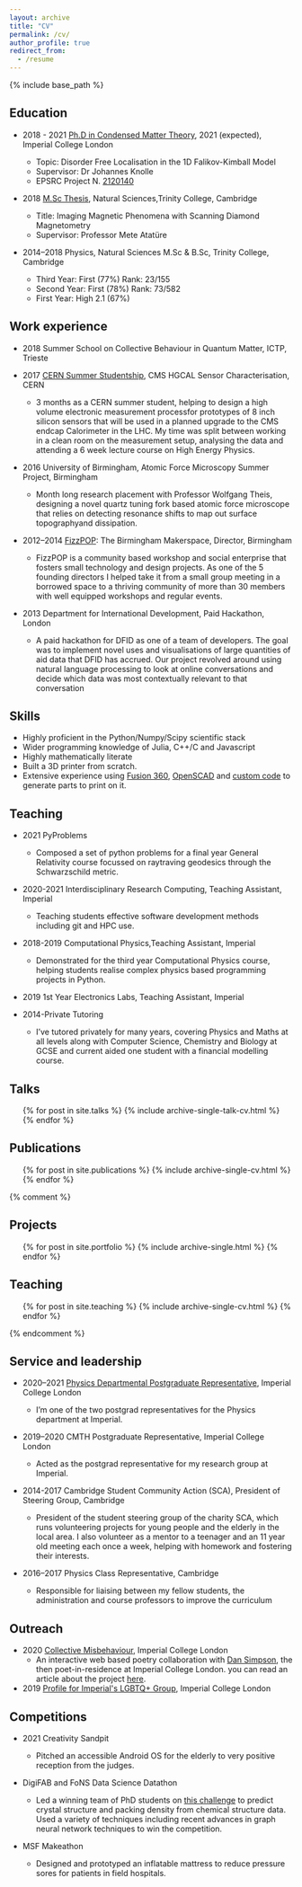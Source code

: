 ```yaml
---
layout: archive
title: "CV"
permalink: /cv/
author_profile: true
redirect_from:
  - /resume
---
```


{% include base_path %}

Education
---------
* 2018 - 2021 [Ph.D in Condensed Matter Theory][phd], 2021 (expected), Imperial College London
  * Topic: Disorder Free Localisation in the 1D Falikov-Kimball Model
  * Supervisor: Dr Johannes Knolle
  * EPSRC Project N. [2120140][projectnumber]

* 2018 [M.Sc Thesis][msc], Natural Sciences,Trinity College, Cambridge
  * Title: Imaging Magnetic Phenomena with Scanning Diamond Magnetometry
  * Supervisor: Professor Mete Atatüre

* 2014–2018 Physics, Natural Sciences M.Sc & B.Sc, Trinity College, Cambridge
  * Third Year: First (77%) Rank: 23/155
  * Second Year: First (78%) Rank: 73/582
  * First Year: High 2.1 (67%)

[phd]: /portfolio/1_phd/
[msc]: /portfolio/2_msc/
[projectnumber]: https://gtr.ukri.org/project/145404DD-ABAD-4CFB-A2D8-152A6AFCCEB7#/tabOverview


Work experience
-------------------
* 2018 Summer School on Collective Behaviour in Quantum Matter, ICTP, Trieste

* 2017 [CERN Summer Studentship][cern], CMS HGCAL Sensor Characterisation, CERN
  * 3 months as a CERN summer student, helping to design a high volume electronic measurement processfor prototypes of 8 inch silicon sensors that will be used in a planned upgrade to the CMS endcap Calorimeter in the LHC. My time was split between working in a clean room on the measurement setup, analysing the data and attending a 6 week lecture course on High Energy Physics.

* 2016 University of Birmingham, Atomic Force Microscopy Summer Project, Birmingham
  * Month long research placement with Professor Wolfgang Theis, designing a novel quartz tuning fork based atomic force microscope that relies on detecting resonance shifts to map out surface topographyand dissipation.

* 2012–2014 [FizzPOP][fizzpop]: The Birmingham Makerspace, Director, Birmingham
  * FizzPOP is a community based workshop and social enterprise that fosters small technology and design projects. As one of the 5 founding directors I helped take it from a small group meeting in a borrowed space to a thriving community of more than 30 members with well equipped workshops and regular events.

* 2013 Department for International Development, Paid Hackathon, London
  * A paid hackathon for DFID as one of a team of developers. The goal was to implement novel uses and visualisations of large quantities of aid data that DFID has accrued. Our project revolved around using natural language processing to look at online conversations and decide which data was most contextually relevant to that conversation

[cern]: /portfolio/3_cern/
[fizzpop]: https://fizzpop.org.uk/

Skills
------
* Highly proficient in the Python/Numpy/Scipy scientific stack
* Wider programming knowledge of Julia, C++/C and Javascript
* Highly mathematically literate
* Built a 3D printer from scratch.
* Extensive experience using [Fusion 360][fusion], [OpenSCAD][openscad] and [custom code](vasegen) to generate parts to print on it.

[fusion]: http://a360.co/2BjJ0z3
[openscad]: https://github.com/TomHodson/Raspberry-Pi-OpenSCAD-Model
[vasegen]: https://github.com/TomHodson/VaseExtruder

Teaching
----------
* 2021 PyProblems
  * Composed a set of python problems for a final year General Relativity course focussed on raytraving geodesics through the Schwarzschild metric.

* 2020-2021 Interdisciplinary Research Computing, Teaching Assistant, Imperial
  * Teaching students effective software development methods including git and HPC use.

* 2018-2019 Computational Physics,Teaching Assistant, Imperial
  * Demonstrated for the third year Computational Physics course, helping students realise complex physics based programming projects in Python.

* 2019 1st Year Electronics Labs, Teaching Assistant, Imperial

* 2014-Private Tutoring
  * I’ve tutored privately for many years, covering Physics and Maths at all levels along with Computer Science, Chemistry and Biology at GCSE and current aided one student with a financial modelling course.

Talks
------
  <ul>{% for post in site.talks %}
    {% include archive-single-talk-cv.html %}
  {% endfor %}</ul>

Publications
-------------
  <ul>{% for post in site.publications %}
    {% include archive-single-cv.html %}
  {% endfor %}</ul>

{% comment %}

Projects
------
  <ul>{% for post in site.portfolio %}
    {% include archive-single.html %}
  {% endfor %}</ul>


Teaching
---------
  <ul>{% for post in site.teaching %}
    {% include archive-single-cv.html %}
  {% endfor %}</ul>


{% endcomment %}

Service and leadership
-----------------------
* 2020–2021 [Physics Departmental Postgraduate Representative][pgrep], Imperial College London
  * I’m one of the two postgrad representatives for the Physics department at Imperial.

* 2019–2020 CMTH Postgraduate Representative, Imperial College London
  * Acted as the postgrad representative for my research group at Imperial.

* 2014-2017 Cambridge Student Community Action (SCA), President of Steering Group, Cambridge
  * President of the student steering group of the charity SCA, which runs volunteering projects for young people and the elderly in the local area. I also volunteer as a mentor to a teenager and an 11 year old meeting each once a week, helping with homework and fostering their interests.

* 2016–2017 Physics Class Representative, Cambridge
  * Responsible for liaising between my fellow students, the administration and course professors to improve the curriculum

[pgrep]: https://web.archive.org/web/20201126073809/https://www.imperialcollegeunion.org/your-union/your-representatives/a-to-z/physics-pg

Outreach
---------
* 2020 [Collective Misbehaviour][poem], Imperial College London
  * An interactive web based poetry collaboration with [Dan Simpson][dan], the then poet-in-residence at Imperial College London. you can read an article about the project [here][poemarticle].
* 2019 [Profile for Imperial's LGBTQ+ Group][imp600], Imperial College London

[poem]: https://tomhodson.github.io/PoemProject/
[dan]: https://www.dansimpsonpoet.co.uk/#/collective-misbehaviour/
[imp600]: https://www.imperial.ac.uk/equality/staff-networks/imperial-600/meet-our-members/tom-hodson/
[poemarticle]: https://www.imperial.ac.uk/news/210833/imperials-research-through-poetic-lens/

Competitions
-------------
* 2021 Creativity Sandpit
  * Pitched an accessible Android OS for the elderly to very positive reception from the judges.
 
* DigiFAB and FoNS Data Science Datathon
  * Led a winning team of PhD students on [this challenge][datathon] to predict crystal structure and packing density from chemical structure data. Used a variety of techniques including recent advances in graph neural network techniques to win the competition.
 
* MSF Makeathon
  * Designed and prototyped an inflatable mattress to reduce pressure sores for patients in field hospitals.

 [datathon]: https://web.archive.org/web/20210418234129/https://www.imperial.ac.uk/news/218853/digifab-fons-data-science-datathon-competition/